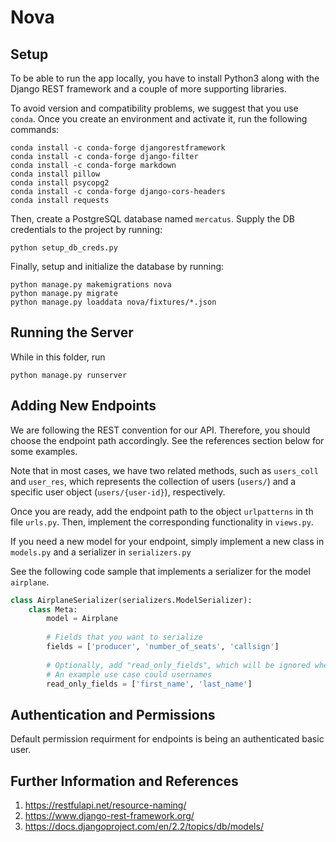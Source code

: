 # Nova
## Setup
To be able to run the app locally, you have to install Python3 along with the Django REST framework
and a couple of more supporting libraries.

To avoid version and compatibility problems, we suggest that you use `conda`.
Once you create an environment and activate it, run the following commands:

```
conda install -c conda-forge djangorestframework
conda install -c conda-forge django-filter
conda install -c conda-forge markdown
conda install pillow
conda install psycopg2
conda install -c conda-forge django-cors-headers
conda install requests
```

Then, create a PostgreSQL database named `mercatus`. Supply the DB credentials to the project by running:
```
python setup_db_creds.py
```

Finally, setup and initialize the database by running:
```
python manage.py makemigrations nova
python manage.py migrate
python manage.py loaddata nova/fixtures/*.json
``` 

## Running the Server
While in this folder, run 
```
python manage.py runserver
```

## Adding New Endpoints
We are following the REST convention for our API. Therefore, you should choose the endpoint path accordingly. See the
references section below for some examples.

Note that in most cases, we have two related methods, such as `users_coll` and `user_res`, which represents 
the collection of users (`users/`) and a specific user object (`users/{user-id}`), respectively.

Once you are ready, add the endpoint path to the object `urlpatterns` in th file `urls.py`. Then, implement
the corresponding functionality in `views.py`.

If you need a new model for your endpoint, simply implement a new class in `models.py` and a serializer in `serializers.py`

See the following code sample that implements a serializer for the model `airplane`.
```python
class AirplaneSerializer(serializers.ModelSerializer):
    class Meta:
        model = Airplane
        
        # Fields that you want to serialize
        fields = ['producer', 'number_of_seats', 'callsign']
                  
        # Optionally, add "read_only_fields", which will be ignored when updating a model in the database.
        # An example use case could usernames
        read_only_fields = ['first_name', 'last_name']
```

## Authentication and Permissions
Default permission requirment for endpoints is being an authenticated basic user.

## Further Information and References
1. https://restfulapi.net/resource-naming/
1. https://www.django-rest-framework.org/
1. https://docs.djangoproject.com/en/2.2/topics/db/models/
